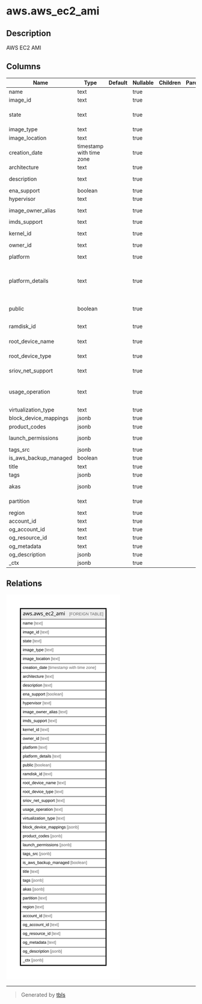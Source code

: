 # aws.aws_ec2_ami

## Description

AWS EC2 AMI

## Columns

| Name | Type | Default | Nullable | Children | Parents | Comment |
| ---- | ---- | ------- | -------- | -------- | ------- | ------- |
| name | text |  | true |  |  | The name of the AMI that was provided during image creation. |
| image_id | text |  | true |  |  | The ID of the AMI. |
| state | text |  | true |  |  | The current state of the AMI. If the state is available, the image is successfully registered and can be used to launch an instance. |
| image_type | text |  | true |  |  | The type of image. |
| image_location | text |  | true |  |  | The location of the AMI. |
| creation_date | timestamp with time zone |  | true |  |  | The date and time when the image was created. |
| architecture | text |  | true |  |  | The architecture of the image. |
| description | text |  | true |  |  | The description of the AMI that was provided during image creation. |
| ena_support | boolean |  | true |  |  | Specifies whether enhanced networking with ENA is enabled. |
| hypervisor | text |  | true |  |  | The hypervisor type of the image. |
| image_owner_alias | text |  | true |  |  | The AWS account alias (for example, amazon, self) or the AWS account ID of the AMI owner. |
| imds_support | text |  | true |  |  | If v2.0, it indicates that IMDSv2 is specified in the AMI. |
| kernel_id | text |  | true |  |  | The kernel associated with the image, if any. Only applicable for machine images. |
| owner_id | text |  | true |  |  | The AWS account ID of the image owner. |
| platform | text |  | true |  |  | This value is set to windows for Windows AMIs; otherwise, it is blank. |
| platform_details | text |  | true |  |  | The platform details associated with the billing code of the AMI. For more information, see Obtaining Billing Information (https://docs.aws.amazon.com/AWSEC2/latest/UserGuide/ami-billing-info.html) in the Amazon Elastic Compute Cloud User Guide. |
| public | boolean |  | true |  |  | Indicates whether the image has public launch permissions. The value is true if this image has public launch permissions or false if it has only implicit and explicit launch permissions. |
| ramdisk_id | text |  | true |  |  | The RAM disk associated with the image, if any. Only applicable for machine images. |
| root_device_name | text |  | true |  |  | The device name of the root device volume (for example, /dev/sda1). |
| root_device_type | text |  | true |  |  | The type of root device used by the AMI. The AMI can use an EBS volume or an instance store volume. |
| sriov_net_support | text |  | true |  |  | Specifies whether enhanced networking with the Intel 82599 Virtual Function interface is enabled. |
| usage_operation | text |  | true |  |  | The operation of the Amazon EC2 instance and the billing code that is associated with the AMI. For the list of UsageOperation codes, see Platform Details and [Usage Operation Billing Codes](https://docs.aws.amazon.com/AWSEC2/latest/UserGuide/ami-billing-info.html#billing-info) in the Amazon Elastic Compute Cloud User Guide. |
| virtualization_type | text |  | true |  |  | The type of virtualization of the AMI. |
| block_device_mappings | jsonb |  | true |  |  | Any block device mapping entries. |
| product_codes | jsonb |  | true |  |  | Any product codes associated with the AMI. |
| launch_permissions | jsonb |  | true |  |  | The users and groups that have the permissions for creating instances from the AMI. |
| tags_src | jsonb |  | true |  |  | A list of tags attached to the AMI. |
| is_aws_backup_managed | boolean |  | true |  |  | Is backup managed by AWS |
| title | text |  | true |  |  | Title of the resource. |
| tags | jsonb |  | true |  |  | A map of tags for the resource. |
| akas | jsonb |  | true |  |  | Array of globally unique identifier strings (also known as) for the resource. |
| partition | text |  | true |  |  | The AWS partition in which the resource is located (aws, aws-cn, or aws-us-gov). |
| region | text |  | true |  |  | The AWS Region in which the resource is located. |
| account_id | text |  | true |  |  | The AWS Account ID in which the resource is located. |
| og_account_id | text |  | true |  |  | The Platform Account ID in which the resource is located. |
| og_resource_id | text |  | true |  |  | The unique ID of the resource in opengovernance. |
| og_metadata | text |  | true |  |  | Platform Metadata of the AWS resource. |
| og_description | jsonb |  | true |  |  | The full model description of the resource |
| _ctx | jsonb |  | true |  |  | Steampipe context in JSON form, e.g. connection_name. |

## Relations

![er](aws.aws_ec2_ami.svg)

---

> Generated by [tbls](https://github.com/k1LoW/tbls)
